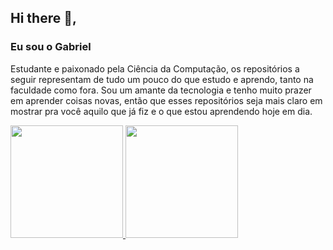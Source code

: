 ## Hi there 👋,
### Eu sou o Gabriel

Estudante e paixonado pela Ciência da Computação, os repositórios a seguir representam de tudo um pouco do que estudo e aprendo, tanto na faculdade como fora. Sou um amante da tecnologia e tenho muito prazer em aprender coisas novas, então que esses repositórios seja mais claro em mostrar pra você aquilo que já fiz e o que estou aprendendo hoje em dia.

<div>
  <a href="https://github.com/gabrielsizilio">
  <img height="180em" src="https://github-readme-stats.vercel.app/api/top-langs/?username=gabrielsizilio&layout=compact&langs_count=7&theme=radical"/>
  <img height="180em" src="https://github-readme-stats.vercel.app/api?username=gabrielsizilio&show_icons=true&theme=radical&include_all_commits=true&count_private=true"/>
</div>
